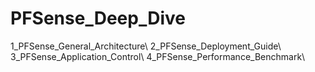 # PFSense_Deep_Dive

1_PFSense_General_Architecture\\
2_PFSense_Deployment_Guide\\
3_PFSense_Application_Control\\
4_PFSense_Performance_Benchmark\\
